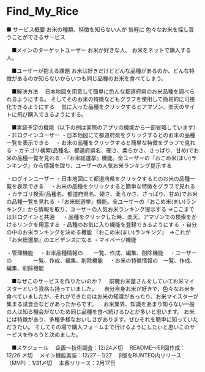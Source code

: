 # Find_My_Rice　　
■ サービス概要
  お米の種類、特徴を知らない人が
  気軽に
  色々なお米を探し買うことができるサービス

　■メインのターゲットユーザー
  お米が好きな人。
  お米をネットで購入する人。

　■ユーザーが抱える課題
  お米は好きだけどどんな品種があるのか、どんな特徴があるのか知らないからいつも同じ品種のお米を食べてしまう。

　■解決方法
　日本地図を用意して簡単に色んな都道府県のお米品種を調べられるようにする。
  そしてそのお米の特徴などもグラフを使用して簡易的に可視化できるようにする
　気に入った品種をクリックするとアマゾン、楽天のサイトに飛び購入できるようにする。

　■実装予定の機能（以下の例は実際のアプリの機能から一部省略しています）
  ・非ログインユーザー
    ・日本地図にて都道府県をクリックするとのお米の品種一覧を表示できる
    　・お米の品種をクリックすると簡単な特徴をグラフで見れる
    ・カテゴリ検索(品種名、都道府県名、硬さ、柔らかさ、さっぱり、甘め)でお米の品種一覧を見れる
    ・『お米総選挙』機能。全ユーザーの『おこめ米(まい)ランキング』から情報を取り、ユーザーの人気お米ランキング提示する

  ・ログインユーザー
    ・日本地図にて都道府県をクリックするとのお米の品種一覧を表示できる
    　・お米の品種をクリックすると簡単な特徴をグラフで見れる
    ・カテゴリ検索(品種名、都道府県名、硬さ、柔らかさ、さっぱり、甘め)でお米の品種一覧を見れる
    ・『お米総選挙』機能。全ユーザーの『おこめ米(まい)ランキング』から情報を取り、ユーザーの人気お米ランキング提示する =>ここまでは非ログインと共通
    　
    ・品種をクリックした時、楽天、アマゾンでの検索をかけるリンクを用意する
    ・品種のお気に入り機能を登録できるようにする
    ・自分の中のお米ランキングを決める機能 『おこめ米(まい)ランキング』　=>これが『お米総選挙』のエビデンスになる
    ・マイページ機能

  ・管理機能
  　・お米品種情報の　　一覧、作成、編集、削除機能
  　・ユーザーの　　　　一覧、作成、編集、削除機能
  　・お米の特徴情報の　一覧、作成、編集、削除機能


　■なぜこのサービスを作りたいのか？
　前職お米屋さんをしていてお米マイスターという資格も持っていました。
　自分自身お米が好きで、色々なお米を食べていましたが、それができたのはお米の知識があったり、お米マイスターが集まる試食会などがあったからです。
　お米業界、知識をあまり知らない一般の人は知る機会がないため同じ品種を食べ続けるひとが多いと思います。
  お米には特徴があり、多種多様なおいしさがあります。ぜひそれを簡単に知っていただきたい。
  そしてその場で購入フォームまで行けるようにしたいと思いこのサービスを作ろうと決めました。


　■スケジュール
　企画〜技術調査：12/24〆切
　README〜ER図作成：12/26 〆切
　メイン機能実装：12/27 - 1/27
　β版をRUNTEQ内リリース（MVP）：1/31〆切
　本番リリース：2月17日
